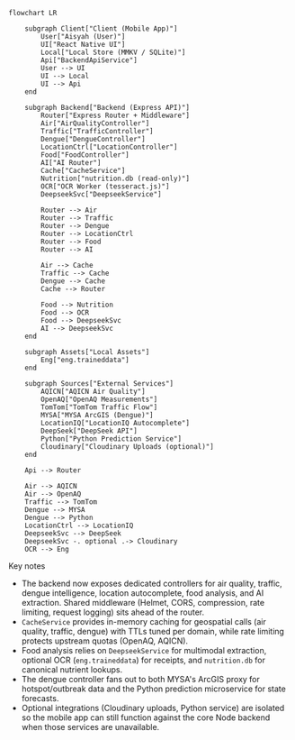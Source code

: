 ```mermaid
flowchart LR

    subgraph Client["Client (Mobile App)"]
        User["Aisyah (User)"]
        UI["React Native UI"]
        Local["Local Store (MMKV / SQLite)"]
        Api["BackendApiService"]
        User --> UI
        UI --> Local
        UI --> Api
    end

    subgraph Backend["Backend (Express API)"]
        Router["Express Router + Middleware"]
        Air["AirQualityController"]
        Traffic["TrafficController"]
        Dengue["DengueController"]
        LocationCtrl["LocationController"]
        Food["FoodController"]
        AI["AI Router"]
        Cache["CacheService"]
        Nutrition["nutrition.db (read-only)"]
        OCR["OCR Worker (tesseract.js)"]
        DeepseekSvc["DeepseekService"]

        Router --> Air
        Router --> Traffic
        Router --> Dengue
        Router --> LocationCtrl
        Router --> Food
        Router --> AI

        Air --> Cache
        Traffic --> Cache
        Dengue --> Cache
        Cache --> Router

        Food --> Nutrition
        Food --> OCR
        Food --> DeepseekSvc
        AI --> DeepseekSvc
    end

    subgraph Assets["Local Assets"]
        Eng["eng.traineddata"]
    end

    subgraph Sources["External Services"]
        AQICN["AQICN Air Quality"]
        OpenAQ["OpenAQ Measurements"]
        TomTom["TomTom Traffic Flow"]
        MYSA["MYSA ArcGIS (Dengue)"]
        LocationIQ["LocationIQ Autocomplete"]
        DeepSeek["DeepSeek API"]
        Python["Python Prediction Service"]
        Cloudinary["Cloudinary Uploads (optional)"]
    end

    Api --> Router

    Air --> AQICN
    Air --> OpenAQ
    Traffic --> TomTom
    Dengue --> MYSA
    Dengue --> Python
    LocationCtrl --> LocationIQ
    DeepseekSvc --> DeepSeek
    DeepseekSvc -. optional .-> Cloudinary
    OCR --> Eng
```

Key notes

- The backend now exposes dedicated controllers for air quality, traffic, dengue intelligence, location autocomplete, food analysis, and AI extraction. Shared middleware (Helmet, CORS, compression, rate limiting, request logging) sits ahead of the router.
- `CacheService` provides in-memory caching for geospatial calls (air quality, traffic, dengue) with TTLs tuned per domain, while rate limiting protects upstream quotas (OpenAQ, AQICN).
- Food analysis relies on `DeepseekService` for multimodal extraction, optional OCR (`eng.traineddata`) for receipts, and `nutrition.db` for canonical nutrient lookups.
- The dengue controller fans out to both MYSA's ArcGIS proxy for hotspot/outbreak data and the Python prediction microservice for state forecasts.
- Optional integrations (Cloudinary uploads, Python service) are isolated so the mobile app can still function against the core Node backend when those services are unavailable.
